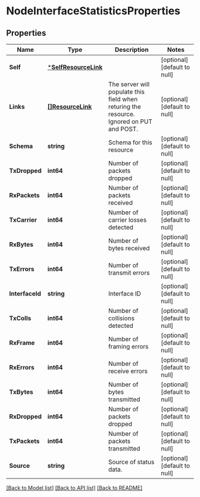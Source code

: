 # NodeInterfaceStatisticsProperties

## Properties
Name | Type | Description | Notes
------------ | ------------- | ------------- | -------------
**Self** | [***SelfResourceLink**](SelfResourceLink.md) |  | [optional] [default to null]
**Links** | [**[]ResourceLink**](ResourceLink.md) | The server will populate this field when returing the resource. Ignored on PUT and POST. | [optional] [default to null]
**Schema** | **string** | Schema for this resource | [optional] [default to null]
**TxDropped** | **int64** | Number of packets dropped | [optional] [default to null]
**RxPackets** | **int64** | Number of packets received | [optional] [default to null]
**TxCarrier** | **int64** | Number of carrier losses detected | [optional] [default to null]
**RxBytes** | **int64** | Number of bytes received | [optional] [default to null]
**TxErrors** | **int64** | Number of transmit errors | [optional] [default to null]
**InterfaceId** | **string** | Interface ID | [optional] [default to null]
**TxColls** | **int64** | Number of collisions detected | [optional] [default to null]
**RxFrame** | **int64** | Number of framing errors | [optional] [default to null]
**RxErrors** | **int64** | Number of receive errors | [optional] [default to null]
**TxBytes** | **int64** | Number of bytes transmitted | [optional] [default to null]
**RxDropped** | **int64** | Number of packets dropped | [optional] [default to null]
**TxPackets** | **int64** | Number of packets transmitted | [optional] [default to null]
**Source** | **string** | Source of status data. | [optional] [default to null]

[[Back to Model list]](../README.md#documentation-for-models) [[Back to API list]](../README.md#documentation-for-api-endpoints) [[Back to README]](../README.md)

